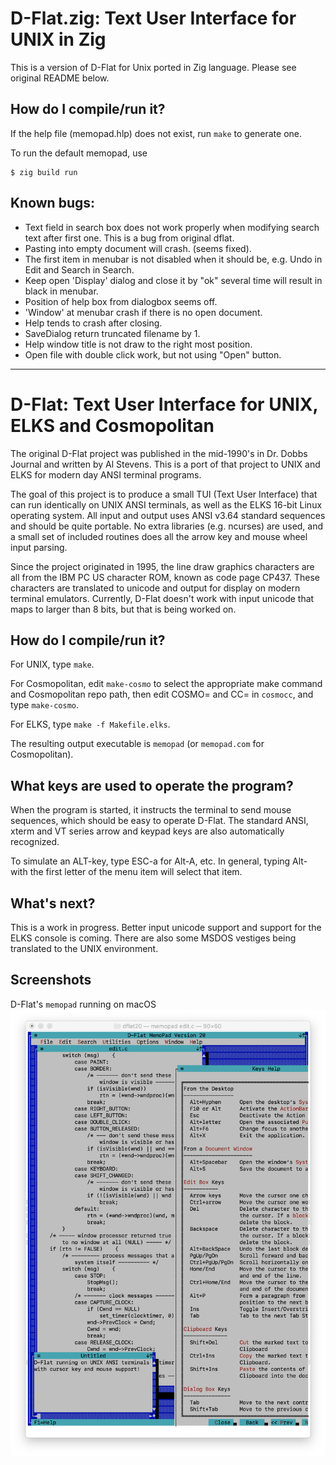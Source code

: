 # D-Flat.zig: Text User Interface for UNIX in Zig

This is a version of D-Flat for Unix ported in Zig language. Please see original README below.

## How do I compile/run it?

If the help file (memopad.hlp) does not exist, run `make` to generate one.

To run the default memopad, use

```
$ zig build run
```

## Known bugs:

- Text field in search box does not work properly when modifying search text after first one. This is a bug from original dflat.
- Pasting into empty document will crash. (seems fixed).
- The first item in menubar is not disabled when it should be, e.g. Undo in Edit and Search in Search.
- Keep open 'Display' dialog and close it by "ok" several time will result in black in menubar.
- Position of help box from dialogbox seems off.
- 'Window' at menubar crash if there is no open document.
- Help tends to crash after closing.
- SaveDialog return truncated filename by 1.
- Help window title is not draw to the right most position.
- Open file with double click work, but not using "Open" button.
--------

# D-Flat: Text User Interface for UNIX, ELKS and Cosmopolitan

The original D-Flat project was published in the mid-1990's in Dr. Dobbs Journal
and written by Al Stevens. This is a port of that project to UNIX
and ELKS for modern day ANSI terminal programs.

The goal of this project is to produce a small TUI (Text User Interface)
that can run identically on UNIX ANSI terminals, as well as the ELKS 16-bit
Linux operating system.  All input and output uses ANSI v3.64 standard
sequences and should be quite portable. No extra libraries (e.g. ncurses)
are used, and a small set of included routines does all the arrow
key and mouse wheel input parsing.

Since the project originated in 1995, the line draw graphics characters
are all from the IBM PC US character ROM, known as code page CP437. These
characters are translated to unicode and output for display on
modern terminal emulators. Currently, D-Flat doesn't work with input unicode that maps
to larger than 8 bits, but that is being worked on.

## How do I compile/run it?

For UNIX, type `make`.

For Cosmopolitan, edit `make-cosmo` to select the appropriate make command and Cosmopolitan repo path, then edit COSMO= and CC= in `cosmocc`, and type `make-cosmo`.

For ELKS, type `make -f Makefile.elks`.

The resulting output executable is `memopad` (or `memopad.com` for Cosmopolitan).

## What keys are used to operate the program?

When the program is started, it instructs the terminal to send mouse
sequences, which should be easy to operate D-Flat. The standard ANSI, xterm and
VT series arrow and keypad keys are also automatically recognized.

To simulate an ALT-key, type ESC-a for Alt-A, etc. In general, typing
Alt- with the first letter of the menu item will select that item.

## What's next?

This is a work in progress. Better input unicode support and support for the ELKS console
is coming. There are also some MSDOS vestiges being translated to the UNIX environment.

## Screenshots

D-Flat's `memopad` running on macOS
![ss1](https://github.com/ghaerr/dflat/blob/master/Screenshots/D-Flat_Text_User_Interface_on_UNIX.png)
